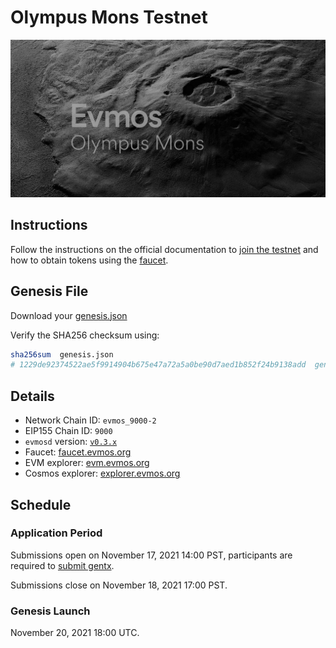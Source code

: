 # Olympus Mons Testnet

![cover](/img/olympus_mons.png)

## Instructions

Follow the instructions on the official documentation to [join the testnet](https://evmos.dev/testnet/join.html) and how to obtain tokens using the [faucet](https://evmos.dev/testnet/faucet.html).

## Genesis File

Download your [genesis.json](./genesis.json)

Verify the SHA256 checksum using:

```bash
sha256sum  genesis.json
# 1229de92374522ae5f9914904b675e47a72a5a0be90d7aed1b852f24b9138add  genesis.json
```

## Details

- Network Chain ID: `evmos_9000-2`
- EIP155 Chain ID: `9000`
- `evmosd` version: [`v0.3.x`](https://github.com/tharsis/evmos/releases)
- Faucet: [faucet.evmos.org](https://faucet.evmos.org)
- EVM explorer: [evm.evmos.org](https://evm.evmos.org)
- Cosmos explorer: [explorer.evmos.org](https://explorer.evmos.org)

## Schedule

### Application Period

Submissions open on November 17, 2021 14:00 PST, participants are required to [submit gentx](./gentx.md).

Submissions close on November 18, 2021 17:00 PST.

### Genesis Launch

November 20, 2021 18:00 UTC.
